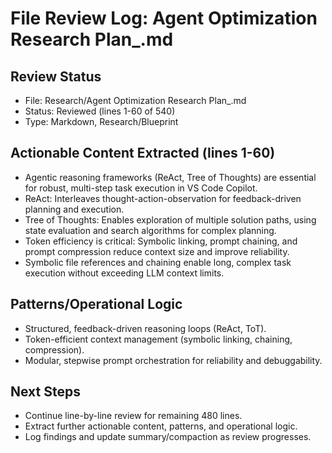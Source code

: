 # File Review Log: Agent Optimization Research Plan_.md

## Review Status
- File: Research/Agent Optimization Research Plan_.md
- Status: Reviewed (lines 1-60 of 540)
- Type: Markdown, Research/Blueprint

## Actionable Content Extracted (lines 1-60)
- Agentic reasoning frameworks (ReAct, Tree of Thoughts) are essential for robust, multi-step task execution in VS Code Copilot.
- ReAct: Interleaves thought-action-observation for feedback-driven planning and execution.
- Tree of Thoughts: Enables exploration of multiple solution paths, using state evaluation and search algorithms for complex planning.
- Token efficiency is critical: Symbolic linking, prompt chaining, and prompt compression reduce context size and improve reliability.
- Symbolic file references and chaining enable long, complex task execution without exceeding LLM context limits.

## Patterns/Operational Logic
- Structured, feedback-driven reasoning loops (ReAct, ToT).
- Token-efficient context management (symbolic linking, chaining, compression).
- Modular, stepwise prompt orchestration for reliability and debuggability.

## Next Steps
- Continue line-by-line review for remaining 480 lines.
- Extract further actionable content, patterns, and operational logic.
- Log findings and update summary/compaction as review progresses.
